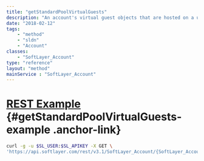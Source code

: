 ```yaml
---
title: "getStandardPoolVirtualGuests"
description: "An account's virtual guest objects that are hosted on a user provisioned hypervisor."
date: "2018-02-12"
tags:
    - "method"
    - "sldn"
    - "Account"
classes:
    - "SoftLayer_Account"
type: "reference"
layout: "method"
mainService : "SoftLayer_Account"
---
```


# [REST Example](#getStandardPoolVirtualGuests-example) <a href="/article/rest/"><i class="fas fa-question"></i></a> {#getStandardPoolVirtualGuests-example .anchor-link} 
```bash
curl -g -u $SL_USER:$SL_APIKEY -X GET \
'https://api.softlayer.com/rest/v3.1/SoftLayer_Account/{SoftLayer_AccountID}/getStandardPoolVirtualGuests'
```
